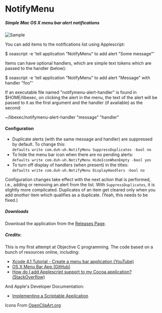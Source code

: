NotifyMenu
==========

##### Simple Mac OS X menu bar alert notifications

![Sample](https://dl.dropboxusercontent.com/s/45bx6zlv57zmggp/Screenshot%202014-06-08%2014.07.24.png)

You can add items to the notifications list using Applescript:

$ osascript -e 'tell application "NotifyMenu" to add alert "Some message"'

Items can have optional handlers, which are simple text tokens which are passed
to the handler (below):

$ osascript -e 'tell application "NotifyMenu" to add alert "Message" with handler "foo"'

If an executable file named "notifymenu-alert-handler" is found in $HOME/libexec,
on clicking the alert in the menu, the text of the alert will be passed to it as
the first argument and the handler (if available) as the second:

~/libexec/notifymenu-alert-handler "message" "handler"

#### Configuration

- Duplicate alerts (with the same message and handler) are suppressed by default. To change this:  
  `defaults write com.duh-uh.NotifyMenu SuppressDuplicates -bool no`
- To hide the menu bar icon when there are no pending alerts:  
  `defaults write com.duh-uh.NotifyMenu HideIconWhenEmpty -bool yes`
- To turn off display of handlers (when present) in the titles:  
  `defaults write com.duh-uh.NotifyMenu DisplayHandlers -bool no`

Configuration changes take effect with the next action that is performed, i.e., adding or removing an alert from the list.  With `SuppressDuplicates`, it is slightly more complicated.  Duplicates of an item get cleared only when you add *another* item which qualifies as a duplicate.  (Yeah, this needs to be fixed.) 

##### Downloads

Download the application from the [Releases Page](https://github.com/venkytv/NotifyMenu/releases).

##### Credits:

This is my first attempt at Objective C programming.  The code based on a bunch
of resources online, including:

- [Xcode 4.1 Tutorial - Create a menu bar application (YouTube)](https://www.youtube.com/watch?v=HRPMFNDcfLY)
- [OS X Menu Bar App (GitHub)](https://github.com/chivalry/os-x-menu-bar-app)
- [How do I add Applescript support to my Cocoa application? (StackOverflow)](http://stackoverflow.com/a/10773994)

And Apple's Developer Documentation:

- [Implementing a Scriptable Application](https://developer.apple.com/library/mac/documentation/Cocoa/Conceptual/ScriptableCocoaApplications/SApps_implement/SAppsImplement.html)

Icons From [OpenClipArt.org](https://openclipart.org/detail/3743/warning-notification-by-zeimusu)
